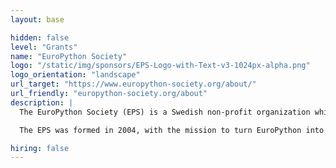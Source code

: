 ```yaml
---
layout: base

hidden: false
level: "Grants"
name: "EuroPython Society"
logo: "/static/img/sponsors/EPS-Logo-with-Text-v3-1024px-alpha.png"
logo_orientation: "landscape"
url_target: "https://www.europython-society.org/about/"
url_friendly: "europython-society.org/about"
description: |
  The EuroPython Society (EPS) is a Swedish non-profit organization which organizes EuroPython conferences, supports the Python community in Europe and holds the rights to the EuroPython conference series and trademarks.

  The EPS was formed in 2004, with the mission to turn EuroPython into a successful Python conference series for the years to come. In 2016, we have extended our mission to further the use of the programming language Python in Europe and organize events centered around the programming language Python to support this.

hiring: false
---
```

